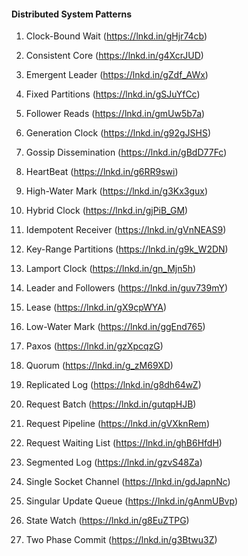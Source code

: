 #### Distributed System Patterns

1. Clock-Bound Wait (https://lnkd.in/gHjr74cb)

2. Consistent Core (https://lnkd.in/g4XcrJUD)

3. Emergent Leader (https://lnkd.in/gZdf_AWx)

4. Fixed Partitions (https://lnkd.in/gSJuYfCc)

5. Follower Reads (https://lnkd.in/gmUw5b7a)

6. Generation Clock (https://lnkd.in/g92gJSHS)

7. Gossip Dissemination (https://lnkd.in/gBdD77Fc)

8. HeartBeat (https://lnkd.in/g6RR9swi)

9. High-Water Mark (https://lnkd.in/g3Kx3gux)

10. Hybrid Clock (https://lnkd.in/gjPiB_GM)

11. Idempotent Receiver (https://lnkd.in/gVnNEAS9)

12. Key-Range Partitions (https://lnkd.in/g9k_W2DN)

13. Lamport Clock (https://lnkd.in/gn_Mjn5h)

14. Leader and Followers (https://lnkd.in/guv739mY)

15. Lease (https://lnkd.in/gX9cpWYA)

16. Low-Water Mark (https://lnkd.in/ggEnd765)

17. Paxos (https://lnkd.in/gzXpcqzG)

18. Quorum (https://lnkd.in/g_zM69XD)

19. Replicated Log (https://lnkd.in/g8dh64wZ)

20. Request Batch (https://lnkd.in/gutqpHJB)

21. Request Pipeline (https://lnkd.in/gVXknRem)

22. Request Waiting List (https://lnkd.in/ghB6HfdH)

23. Segmented Log (https://lnkd.in/gzvS48Za)

24. Single Socket Channel (https://lnkd.in/gdJapnNc)

25. Singular Update Queue (https://lnkd.in/gAnmUBvp)

26. State Watch (https://lnkd.in/g8EuZTPG)

27. Two Phase Commit (https://lnkd.in/g3Btwu3Z)
